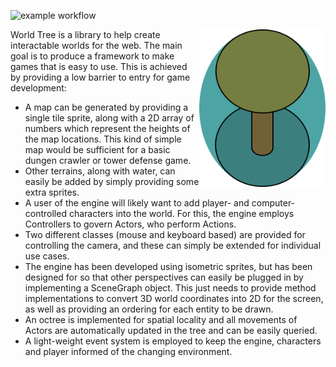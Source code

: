 ![example workflow](https://github.com/grubbymits/world-tree/actions/workflows/deno.yml/badge.svg?branch=main)

<img src="https://raw.githubusercontent.com/grubbymits/world-tree/main/logo.svg" width=40% align=right>

World Tree is a library to help create interactable worlds for the web. The main goal is to produce a framework to make games that is easy to use. This is achieved by providing a low barrier to entry for game development:
- A map can be generated by providing a single tile sprite, along with a 2D array of numbers which represent the heights of the map locations. This kind of simple map would be sufficient for a basic dungen crawler or tower defense game.
- Other terrains, along with water, can easily be added by simply providing some extra sprites.
- A user of the engine will likely want to add player- and computer-controlled characters into the world. For this, the engine employs Controllers to govern Actors, who perform Actions.
- Two different classes (mouse and keyboard based) are provided for controlling the camera, and these can simply be extended for individual use cases.
- The engine has been developed using isometric sprites, but has been designed for so that other perspectives can easily be plugged in by implementing a SceneGraph object. This just needs to provide method implementations to convert 3D world coordinates into 2D for the screen, as well as providing an ordering for each entity to be drawn.
- An octree is implemented for spatial locality and all movements of Actors are automatically updated in the tree and can be easily queried.
- A light-weight event system is employed to keep the engine, characters and player informed of the changing environment.
